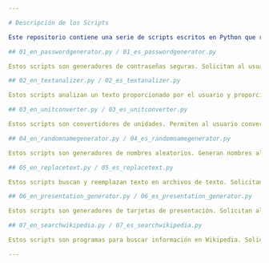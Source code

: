 ```yaml
---

# Descripción de los Scripts

Este repositorio contiene una serie de scripts escritos en Python que realizan diferentes tareas útiles. A continuación, se proporciona una descripción de cada uno de los scripts junto con una breve explicación de su funcionamiento:

## 01_en_passwordgenerator.py / 01_es_passwordgenerator.py

Estos scripts son generadores de contraseñas seguras. Solicitan al usuario la longitud de la contraseña y opciones para incluir números, caracteres en minúsculas, caracteres en mayúsculas, símbolos y otros criterios de generación. Luego, generan una contraseña aleatoria basada en las preferencias del usuario.

## 02_en_textanalizer.py / 02_es_textanalizer.py

Estos scripts analizan un texto proporcionado por el usuario y proporcionan información como el número de palabras, caracteres, líneas y párrafos en el texto.

## 03_en_unitconverter.py / 03_es_unitconverter.py

Estos scripts son convertidores de unidades. Permiten al usuario convertir entre diferentes unidades de medida, como kilómetros a millas, grados Celsius a Fahrenheit, metros a pies, etc.

## 04_en_randomnamegenerator.py / 04_es_randomnamegenerator.py

Estos scripts son generadores de nombres aleatorios. Generan nombres aleatorios combinando nombres y apellidos comunes.

## 05_en_replacetext.py / 05_es_replacetext.py

Estos scripts buscan y reemplazan texto en archivos de texto. Solicitan al usuario un archivo de texto, un texto a buscar y un texto de reemplazo, luego reemplazan todas las ocurrencias del texto buscado con el texto de reemplazo en el archivo proporcionado.

## 06_en_presentation_generator.py / 06_es_presentation_generator.py

Estos scripts son generadores de tarjetas de presentación. Solicitan al usuario información como nombre, título, empresa, correo electrónico, etc., y generan una tarjeta de presentación personalizada en formato de texto.

## 07_en_searchwikipedia.py / 07_es_searchwikipedia.py

Estos scripts son programas para buscar información en Wikipedia. Solicitan al usuario un término de búsqueda y recuperan un resumen del artículo correspondiente en Wikipedia.

---
```

